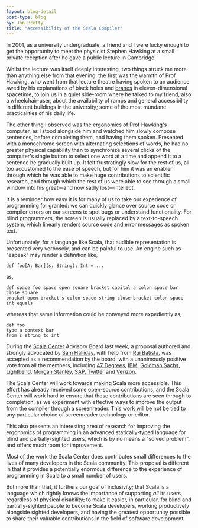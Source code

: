 ```yaml
---
layout: blog-detail
post-type: blog
by: Jon Pretty
title: "Accessibility of the Scala Compiler"
---
```


In 2001, as a university undergraduate, a friend and I were lucky enough to get
the opportunity to meet the physicist Stephen Hawking at a small private
reception after he gave a public lecture in Cambridge.

Whilst the lecture was itself deeply interesting, two things struck me more
than anything else from that evening: the first was the warmth of Prof Hawking,
who went from that lecture theatre having spoken to an audience awed by his
explanations of black holes and
[branes](https://en.wikipedia.org/wiki/Brane_cosmology) in eleven-dimensional
spacetime, to join us in a quiet side-room where he talked to my friend, also a
wheelchair-user, about the availability of ramps and general accessibility in
different buildings in the university; some of the most mundane practicalities
of his daily life.

The other thing I observed was the ergonomics of Prof Hawking's computer, as I
stood alongside him and watched him slowly compose sentences, before completing
them, and having them spoken. Presented with a monochrome screen with
alternating selections of words, he had no greater physical capability than to
synchronize several clicks of the computer's single button to select one word
at a time and append it to a sentence he gradually built up. It felt
frustratingly slow for the rest of us, all too accustomed to the ease of
speech, but for him it was an enabler through which he was able to make huge
contributions to scientific research, and through which the rest of us were
able to see through a small window into his great—and now sadly lost—intellect.


It is a reminder how easy it is for many of us to take our experience of
programming for granted: we can quickly glance over source code or compiler
errors on our screens to spot bugs or understand functionality. For blind
programmers, the screen is usually replaced by a text-to-speech system, which
linearly renders source code and error messages as spoken text.

Unfortunately, for a language like Scala, that audible representation is
presented very verbosely, and can be painful to use. An engine such as "espeak"
may render a definition like,
```
def foo[A: Bar](s: String): Int = ...
```
as,
```
def space foo space open square bracket capital a colon space bar close square
bracket open bracket s colon space string close bracket colon space int equals
```
whereas that same information could be conveyed more expediently as,
```
def foo
type a context bar
from s string to int
```

During the [Scala Center](https://scala.epfl.ch/) Advisory Board last week, a
proposal authored and strongly advocated by [Sam
Halliday](https://github.com/fommil), with help from [Rui
Batista](https://github.com/ragb), was accepted as a recommendation by the
board, with a unanimously positive vote from all the members, including [47
Degrees](https://www.47deg.com/), [IBM](https://www.ibm.com/us-en/), [Goldman
Sachs](http://www.goldmansachs.com/), [Lightbend](https://www.lightbend.com/),
[Morgan Stanley](https://www.morganstanley.com/), [SAP](https://www.sap.com/),
[Twitter](https://about.twitter.com/) and
[Verizon](https://www.verizon.com/about/).

The Scala Center will work towards making Scala more accessible. This effort
has already received some open-source contributions, and the Scala Center will
work hard to ensure that these contributions are seen through to completion, as
we experiment with effective ways to improve the output from the compiler
through a screenreader. This work will be not be tied to any particular
choice of screenreader technology or editor.

This also presents an interesting area of research for improving the ergonomics
of programming in an advanced statically-typed language for blind and
partially-sighted users, which is by no means a "solved problem", and offers
much room for improvement.


Most of the work the Scala Center does contributes small differences to the
lives of many developers in the Scala community. This proposal is different in
that it provides a potentially enormous difference to the experience of
programming in Scala to a small number of users.

But more than that, it furthers our goal of inclusivity; that Scala is a
language which rightly knows the importance of supporting *all* its users,
regardless of physical disability; to make it easier, in particular, for blind
and partially-sighted people to become Scala developers, working productively
alongside sighted developers, and having the greatest opportunity possible to
share their valuable contributions in the field of software development.

